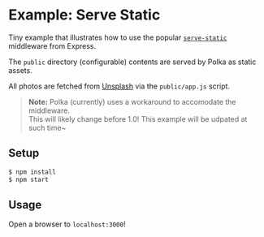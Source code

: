 # Example: Serve Static

Tiny example that illustrates how to use the popular [`serve-static`](https://github.com/expressjs/serve-static) middleware from Express.

The `public` directory (configurable) contents are served by Polka as static assets.

All photos are fetched from [Unsplash](https://unsplash.com) via the `public/app.js` script.

> **Note:** Polka (currently) uses a workaround to accomodate the middleware. <br>This will likely change before 1.0! This example will be udpated at such time~

## Setup

```sh
$ npm install
$ npm start
```

## Usage

Open a browser to `localhost:3000`!
